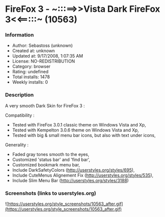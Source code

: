 # FireFox 3 - ~:::==>>Vista Dark FireFox 3<<==:::~ (10563)

### Information
- Author: Sebastoss (unknown)
- Created at: unknown
- Updated at: 9/17/2008, 1:07:35 AM
- License: NO-REDISTRIBUTION
- Category: browser
- Rating: undefined
- Total installs: 1478
- Weekly installs: 0


### Description
A very smooth Dark Skin for FireFox 3 :


Compatibility :

- Tested with FireFox 3.0.1 classic theme on Windows Vista and Xp,
- Tested with Kempelton 3.0.6 theme on Windows Vista and Xp,
- Tested with big & small menu bar icons, but also with text under icons,


Generality :

- Faded gray tones smooth to the eyes,
- Customized 'status bar' and 'find bar',
- Customized bookmark menu bar,
- Include DarkSafetyColors (http://userstyles.org/styles/695),
- Include CuteMenus Alignement Fix (http://userstyles.org/styles/535),
- Include Slim Menu Bar (http://userstyles.org/styles/3188)


### Screenshots (links to userstyles.org)
![https://userstyles.org/style_screenshots/10563_after.gif](https://userstyles.org/style_screenshots/10563_after.gif)


